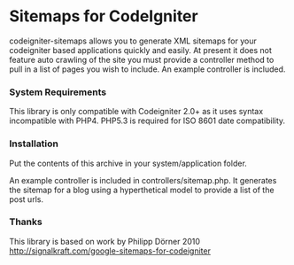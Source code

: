 # Sitemaps for CodeIgniter

codeigniter-sitemaps allows you to generate XML sitemaps for your codeigniter based applications quickly and easily. At present it does not feature auto crawling of the site you must provide a controller method to pull in a list of pages you wish to include. An example controller is included.

### System Requirements
This library is only compatible with Codeigniter 2.0+ as it uses syntax incompatible with PHP4. PHP5.3 is required for ISO 8601 date compatibility.

### Installation
Put the contents of this archive in your system/application folder.

An example controller is included in controllers/sitemap.php. It generates the sitemap for a blog using a hyperthetical model to provide a list of the post urls.

### Thanks
This library is based on work by Philipp Dörner 2010
http://signalkraft.com/google-sitemaps-for-codeigniter

